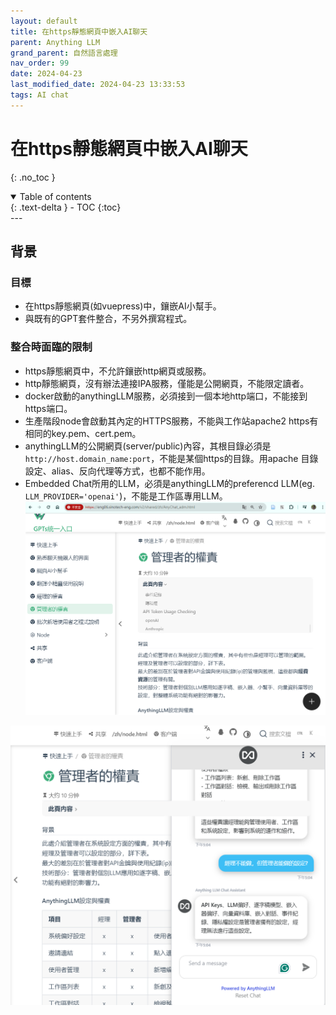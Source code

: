 ```yaml
---
layout: default
title: 在https靜態網頁中嵌入AI聊天
parent: Anything LLM
grand_parent: 自然語言處理
nav_order: 99
date: 2024-04-23
last_modified_date: 2024-04-23 13:33:53
tags: AI chat
---
```



# 在https靜態網頁中嵌入AI聊天
{: .no_toc }

<details open markdown="block">
  <summary>
    Table of contents
  </summary>
  {: .text-delta }
- TOC
{:toc}
</details>
---

## 背景

### 目標

- 在https靜態網頁(如vuepress)中，鑲嵌AI小幫手。
- 與既有的GPT套件整合，不另外撰寫程式。

### 整合時面臨的限制

- https靜態網頁中，不允許鑲嵌http網頁或服務。
- http靜態網頁，沒有辦法連接IPA服務，僅能是公開網頁，不能限定讀者。
- docker啟動的anythingLLM服務，必須接到一個本地http端口，不能接到https端口。
- 生產階段node會啟動其內定的HTTPS服務，不能與工作站apache2 https有相同的key.pem、cert.pem。
- anythingLLM的公開網頁(server/public)內容，其根目錄必須是`http://host.domain_name:port`，不能是某個https的目錄。用apache 目錄設定、alias、反向代理等方式，也都不能作用。
- Embedded Chat所用的LLM，必須是anythingLLM的preferencd LLM(eg. `LLM_PROVIDER='openai'`)，不能是工作區專用LLM。
![](emb_pngs/2024-05-15-17-37-52.png)

![](emb_pngs/2024-05-15-17-07-18.png)